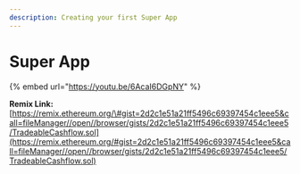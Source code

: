 ```yaml
---
description: Creating your first Super App
---
```


# Super App

{% embed url="https://youtu.be/6AcaI6DGpNY" %}

**Remix Link:** [https://remix.ethereum.org/\#gist=2d2c1e51a21ff5496c69397454c1eee5&call=fileManager//open//browser/gists/2d2c1e51a21ff5496c69397454c1eee5/TradeableCashflow.sol](https://remix.ethereum.org/#gist=2d2c1e51a21ff5496c69397454c1eee5&call=fileManager//open//browser/gists/2d2c1e51a21ff5496c69397454c1eee5/TradeableCashflow.sol)

